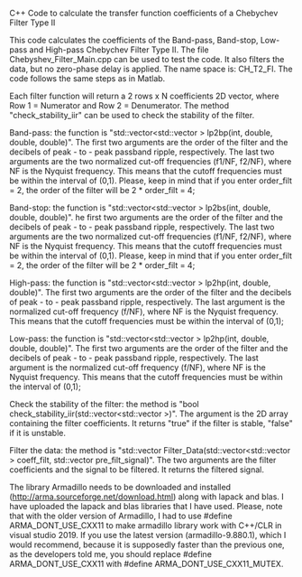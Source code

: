 C++ Code to calculate the transfer function coefficients of a Chebychev Filter Type II

This code calculates the coefficients of the Band-pass, Band-stop, Low-pass and High-pass Chebychev Filter Type II. The file Chebyshev_Filter_Main.cpp can be used to test the code. It also filters the data, but no zero-phase delay is applied. The name space is: CH_T2_FI. The code follows the same steps as in Matlab.

Each filter function will return a 2 rows x N coefficients 2D vector, where Row 1 = Numerator and Row 2 = Denumerator. The method "check_stability_iir" can be used to check the stability of the filter.

Band-pass: the function is "std::vector<std::vector > lp2bp(int, double, double, double)". The first two arguments are the order of the filter and the decibels of peak - to - peak passband ripple, respectively. The last two arguments are the two normalized cut-off frequencies (f1/NF, f2/NF), where NF is the Nyquist frequency. This means that the cutoff frequencies must be within the interval of (0,1). Please, keep in mind that if you enter order_filt = 2, the order of the filter will be 2 * order_filt = 4;

Band-stop: the function is "std::vector<std::vector > lp2bs(int, double, double, double)". he first two arguments are the order of the filter and the decibels of peak - to - peak passband ripple, respectively. The last two arguments are the two normalized cut-off frequencies (f1/NF, f2/NF), where NF is the Nyquist frequency. This means that the cutoff frequencies must be within the interval of (0,1). Please, keep in mind that if you enter order_filt = 2, the order of the filter will be 2 * order_filt = 4;

High-pass: the function is "std::vector<std::vector > lp2hp(int, double, double)". The first two arguments are the order of the filter and the decibels of peak - to - peak passband ripple, respectively. The last argument is the normalized cut-off frequency (f/NF), where NF is the Nyquist frequency. This means that the cutoff frequencies must be within the interval of (0,1);

Low-pass: the function is "std::vector<std::vector > lp2hp(int, double, double, double)". The first two arguments are the order of the filter and the decibels of peak - to - peak passband ripple, respectively. The last argument is the normalized cut-off frequency (f/NF), where NF is the Nyquist frequency. This means that the cutoff frequencies must be within the interval of (0,1);

Check the stability of the filter: the method is "bool check_stability_iir(std::vector<std::vector >)". The argument is the 2D array containing the filter coefficients. It returns "true" if the filter is stable, "false" if it is unstable.

Filter the data: the method is "std::vector Filter_Data(std::vector<std::vector > coeff_filt, std::vector pre_filt_signal)". The two arguments are the filter coefficients and the signal to be filtered. It returns the filtered signal.

The library Armadillo needs to be downloaded and installed (http://arma.sourceforge.net/download.html) along with lapack and blas. I have uploaded the lapack and blas libraries that I have used. Please, note that with the older version of Armadillo, I had to use #define ARMA_DONT_USE_CXX11 to make armadillo library work with C++/CLR in visual studio 2019. If you use the latest version (armadillo-9.880.1), which I would recommend, because it is supposedly faster than the previous one, as the developers told me, you should replace #define ARMA_DONT_USE_CXX11 with #define ARMA_DONT_USE_CXX11_MUTEX.
